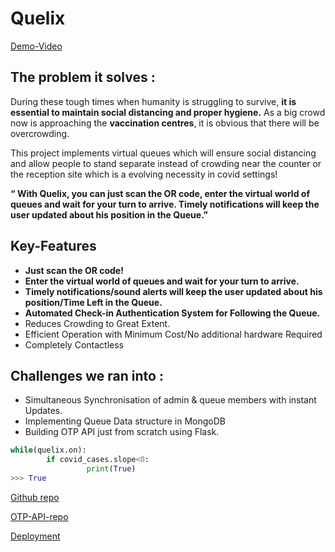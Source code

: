 # Quelix

[Demo-Video]()

## The problem it solves :
During these tough times when humanity is struggling to survive, **it is essential to maintain social distancing and proper hygiene.** As a big crowd now is approaching the **vaccination centres**, it is obvious that there will be overcrowding.

This project implements virtual queues which will ensure social distancing and allow people to stand separate instead of crowding near the counter or the reception site which is a evolving necessity in covid settings!

**“ With Quelix, you can just scan the OR code, enter the virtual world of queues and wait for your turn to arrive. Timely notifications will keep the user updated about his position in the Queue.”**

## Key-Features
- **Just scan the OR code!**
- **Enter the virtual world of queues and wait for your turn to arrive.** 
- **Timely notifications/sound alerts will keep the user updated about his position/Time Left in the Queue.**
- **Automated Check-in Authentication System for Following the Queue.**
- Reduces Crowding to Great Extent.
- Efficient Operation with Minimum Cost/No additional hardware Required
- Completely Contactless

## Challenges we ran into :
- Simultaneous Synchronisation of admin & queue members with instant Updates.
- Implementing Queue Data structure in MongoDB
- Building OTP API just from scratch using Flask.

```python
while(quelix.on):
        if covid_cases.slope<0:
                 print(True)
>>> True
```

[Github repo](https://github.com/Dart9000/Quelix)

[OTP-API-repo](https://github.com/Dart9000/OTP-flask-API)

[Deployment](https://quelix.herokuapp.com/)
